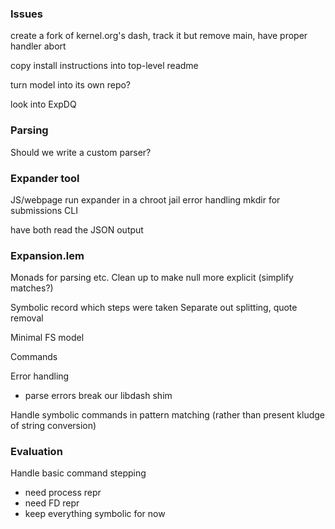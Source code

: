 ### Issues

create a fork of kernel.org's dash, track it
but remove main, have proper handler abort

copy install instructions into top-level readme

turn model into its own repo?

look into ExpDQ

### Parsing

Should we write a custom parser?

### Expander tool

JS/webpage
  run expander in a chroot jail
  error handling
  mkdir for submissions
CLI

have both read the JSON output

### Expansion.lem

Monads for parsing etc.
Clean up to make null more explicit (simplify matches?)

Symbolic record which steps were taken
  Separate out splitting, quote removal

Minimal FS model

Commands

Error handling
  - parse errors break our libdash shim

Handle symbolic commands in pattern matching (rather than present kludge of string conversion)

### Evaluation

Handle basic command stepping
  - need process repr
  - need FD repr
  - keep everything symbolic for now
